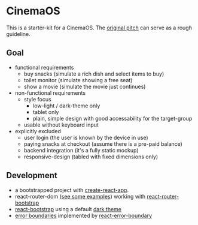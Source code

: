 # CinemaOS

This is a starter-kit for a CinemaOS.
The [original pitch](./CinemaOs.pdf) can serve as a rough guideline.

## Goal

- functional requirements
  - buy snacks (simulate a rich dish and select items to buy)
  - toilet monitor (simulate showing a free seat)
  - show a movie (simulate the movie just continues)
- non-functional requirements
  - style focus
    - low-light / dark-theme only
    - tablet only
    - plain, simple design with good accessability for the target-group
  - usable without keyboard input
- explicitly excluded
  - user login (the user is known by the device in use)
  - paying snacks at checkout (assume there is a pre-paid balance)
  - backend integration (it's a fully static mockup)
  - responsive-design (tabled with fixed dimensions only)

## Development

- a bootstrapped project with [create-react-app](https://github.com/facebook/create-react-app).
- react-router-dom ([see some examples](https://reactrouter.com/docs/en/v6/getting-started/tutorial)) working with [react-router-bootstrap](https://github.com/react-bootstrap/react-router-bootstrap)
- [react-bootstrap](https://react-bootstrap.github.io/) using a default [dark theme](https://github.com/vinorodrigues/bootstrap-dark-5)
- [error boundaries](https://reactjs.org/docs/error-boundaries.html) implemented by [react-error-boundary](https://www.npmjs.com/package/react-error-boundary)
